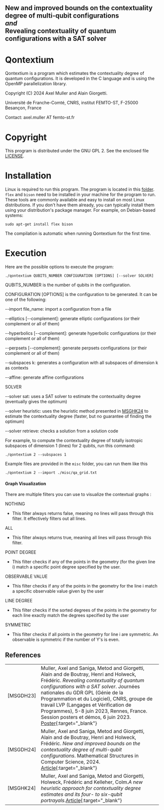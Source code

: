 ## New and improved bounds on the contextuality degree of multi-qubit configurations <br> _and_ <br> Revealing contextuality of quantum configurations with a SAT solver

Qontextium
==========

Qontextium is a program which estimates the contextuality degree 
of quantum configurations. It is developed in the C language and is 
using the OpenMP parallelization library.

Copyright (C) 2024 Axel Muller and Alain Giorgetti.

Université de Franche-Comté, CNRS, institut FEMTO-ST, F-25000 Besançon, France

Contact: axel.muller AT femto-st.fr

Copyright
=========

This program is distributed under the GNU GPL 2. See the enclosed file [LICENSE](./LICENSE).

Installation
============

Linux is required to run this program.
The program is located in this [folder](https://github.com/quantcert/quantcert.github.io/tree/master/contextualityDegree).
`flex` and `bison` need to be installed in your machine for the program to run.
These tools are commonly available and easy to install on most Linux distributions. 
If you don't have them already, you can typically install them using your distribution's package manager. 
For example, on Debian-based systems: 

    sudo apt-get install flex bison

The compilation is automatic when running Qontextium for the first time.

Execution
=========

Here are the possible options to execute the program:

    ./qontextium QUBITS_NUMBER CONFIGURATION [OPTIONS] [--solver SOLVER]

QUBITS_NUMBER is the number of qubits in the configuration.

CONFIGURATION [OPTIONS] is the configuration to be generated. It can be one of the following:

--import file_name: import a configuration from a file

--elliptics [--complement]: generate elliptic configurations (or their complement or all of them)

--hyperbolics [--complement]: generate hyperbolic configurations (or their complement or all of them)

--perpsets [--complement]: generate perpsets configurations (or their complement or all of them)

--subspaces k: generates a configuration with all subspaces of dimension k as contexts

--affine: generate affine configurations

SOLVER

--solver sat: uses a SAT solver to estimate the contextuality degree (eventually gives the optimum)

--solver heuristic: uses the heuristic method presented in [MSGHK24](#MSGHK24) to estimate the contextuality degree (faster, but no guarantee of finding the optimum)

--solver retrieve: checks a solution from a solution code

For example, to compute the contextuality degree of totally isotropic subspaces of dimension 1 
(lines) for 2 qubits, run this command:

    ./qontextium 2 --subspaces 1

Example files are provided in the `misc` folder, you can run them like this

    ./qontextium 2 --import ./misc/qa_grid.txt

#### Graph Visualization

There are multiple filters you can use to visualize the contextual graphs :

NOTHING
- This filter always returns false, meaning no lines will pass through this filter. It effectively filters out all lines.


ALL
- This filter always returns true, meaning all lines will pass through this filter.


POINT DEGREE
- This filter checks if any of the points in the geometry (for the given line i) match a specific point degree specified by the user.


OBSERVABLE VALUE
- This filter checks if any of the points in the geometry for the line i match a specific observable value given by the user


LINE DEGREE
- This filter checks if the sorted degrees of the points in the geometry for each line exactly match the degrees specified by the user


SYMMETRIC
- This filter checks if all points in the geometry for line i are symmetric. An observable is symmetric if the number of Y's is even.

## References

|                         |                                                    |
|-------------------------|----------------------------------------------------|
|<a id="MSGDH23"/>[MSGDH23]|Muller, Axel and Saniga, Metod and Giorgetti, Alain and de Boutray, Henri and Holweck, Frédéric. *Revealing contextuality of quantum configurations with a SAT solver*. Journées nationales du GDR GPL (Génie de la Programmation et du Logiciel), CNRS, groupe de travail LVP (Langages et Vérification de Programmes), 5-8 juin 2023, Rennes, France. Session posters et démos, 6 juin 2023. [Poster](23poster.pdf){:target="_blank"}|
|<a id="MSGDH24"/>[MSGDH24]|Muller, Axel and Saniga, Metod and Giorgetti, Alain and de Boutray, Henri and Holweck, Frédéric. *New and improved bounds on the contextuality degree of multi-qubit configurations*. Mathematical Structures in Computer Science, 2024. [Article](https://doi.org/10.1017/S0960129524000057){:target="_blank"}|
|<a id="MSGHK24"/>[MSGHK24]|Muller, Axel and Saniga, Metod and Giorgetti, Holweck, Frédéric and Kelleher, Colm.*A new heuristic approach for contextuality degree estimates and its four- to six-qubit portrayals*.[Article](https://doi.org/10.48550/arXiv.2407.02928){:target="_blank"}|
